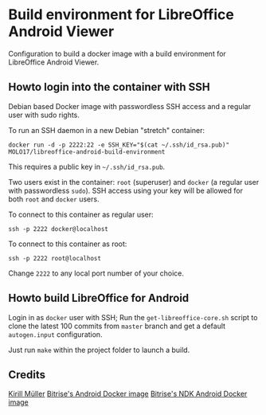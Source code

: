# Build environment for LibreOffice Android Viewer

Configuration to build a docker image with a build environment
for LibreOffice Android Viewer.

## Howto login into the container with SSH

Debian based Docker image with passwordless SSH access and a regular user with sudo rights.

To run an SSH daemon in a new Debian "stretch" container:

    docker run -d -p 2222:22 -e SSH_KEY="$(cat ~/.ssh/id_rsa.pub)" MOLO17/libreoffice-android-build-environment

This requires a public key in `~/.ssh/id_rsa.pub`.

Two users exist in the container: `root` (superuser) and `docker` (a regular user
with passwordless `sudo`). SSH access using your key will be allowed for both
`root` and `docker` users.

To connect to this container as regular user:

    ssh -p 2222 docker@localhost


To connect to this container as root:

    ssh -p 2222 root@localhost


Change `2222` to any local port number of your choice.


## Howto build LibreOffice for Android

Login in as `docker` user with SSH; Run the `get-libreoffice-core.sh` script
to clone the latest 100 commits from `master` branch and get a default 
`autogen.input` configuration.

Just run `make` within the project folder to launch a build.


## Credits

[Kirill Müller](https://github.com/krlmlr/debian-ssh)
[Bitrise's Android Docker image](https://github.com/bitrise-docker/android)
[Bitrise's NDK Android Docker image](https://github.com/bitrise-docker/android-ndk)
